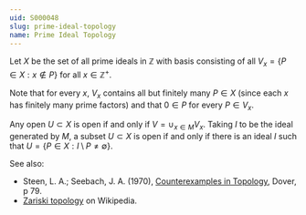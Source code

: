 ```yaml
---
uid: S000048
slug: prime-ideal-topology
name: Prime Ideal Topology
---
```

Let $X$ be the set of all prime ideals in $\mathbb{Z}$ with basis consisting of all $V_x = \{P \in X : x \notin P\}$ for all $x \in \mathbb{Z}^+$.

Note that for every $x$, $V_x$ contains all but finitely many $P \in X$ (since each $x$ has finitely many prime factors) and that $0 \in P$ for every $P \in V_x$. 

Any open $U \subset X$ is open if and only if $V = \cup_{x \in M} V_x$. Taking $I$ to be the ideal generated by $M$, a subset $U \subset X$ is open if and only if there is an ideal $I$ such that $U = \{P \in X : I \setminus P \neq \emptyset\}$.

See also:

* Steen, L. A.; Seebach, J. A. (1970), [Counterexamples in Topology](http://books.google.com/books/about/Counterexamples_in_Topology.html?id=DkEuGkOtSrUC), Dover, p 79.
* [Zariski topology](http://en.wikipedia.org/wiki/Prime_ideal_topology#Zariski_topology) on Wikipedia.

